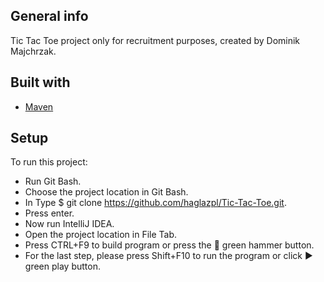 ## General info
Tic Tac Toe project only for recruitment purposes, created by Dominik Majchrzak.
	
## Built with

* [Maven](https://maven.apache.org/)
	
## Setup
To run this project:

* Run Git Bash.
* Choose the project location in Git Bash.
* In Type $ git clone https://github.com/haglazpl/Tic-Tac-Toe.git.
* Press enter.
* Now run IntelliJ IDEA.
* Open the project location in File Tab.
* Press CTRL+F9 to build program or press the 🔨 green hammer button.
* For the last step, please press Shift+F10 to run the program or click ▶ green play button.